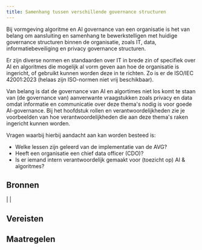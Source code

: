 ```yaml
---
title: Samenhang tussen verschillende governance structuren
---
```


Bij vormgeving algoritme en AI governance van een organisatie is het van belang om aansluiting en samenhang te bewerkstelligen met huidige governance structuren binnen de organisatie, zoals IT, data, informatiebeveiliging en privacy governance structuren. 

Er zijn diverse normen en standaarden over IT in brede zin of specifiek over AI en algoritmes die mogelijk al vorm geven aan hoe de organisatie is ingericht, of gebruikt kunnen worden deze in te richten. Zo is er de ISO/IEC 42001:2023 (helaas zijn ISO-normen niet vrij beschikbaar).

Van belang is dat de governance van AI en algortimes niet los komt te staan van (de governance van) aanverwante vraagstukken zoals privacy en data omdat informatie en communicatie over deze thema's nodig is voor goede AI-governance. Bij het hoofdstuk rollen en verantwoordelijkheden zie je voorbeelden van hoe verantwoordelijkheden die aan deze thema's raken ingericht kunnen worden.

Vragen waarbij hierbij aandacht aan kan worden besteed is:
- Welke lessen zijn geleerd van de implementatie van de AVG?
- Heeft een organisatie een chief data officer (CDO)? 
- Is er iemand intern verantwoordelijk gemaakt voor (toezicht op) AI & algoritmes?



## Bronnen
| |

## Vereisten

<!-- list_vereisten_1 bouwblok/governance -->

## Maatregelen

<!-- list_maatregelen_1 bouwblok/governance -->



